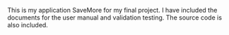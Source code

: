 This is my application SaveMore for my final project.  I have included the documents for the user manual and validation testing.  The source code is also included.
